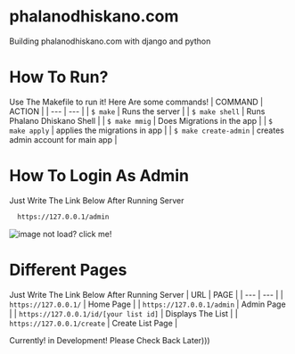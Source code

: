 # phalanodhiskano.com
Building phalanodhiskano.com with django and python

  # How To Run?<br>
  Use The Makefile to run it! Here Are some commands!
  | COMMAND        | ACTION                          |
  | --- | --- |
  | `$ make`         | Runs the server                 |
  | `$ make shell`   | Runs Phalano Dhiskano Shell     |
  | `$ make mmig`    | Does Migrations in the app      |
  | `$ make apply`   | applies the migrations in app   |
  | `$ make create-admin`   | creates admin account for main app |
  
  # How To Login As Admin
  Just Write The Link Below After Running Server
  ```html
    https://127.0.0.1/admin
  ```
  
  ![image not load? click me!](https://i.imgur.com/N0aZmdz.png)
  
  # Different Pages
  Just Write The Link Below After Running Server
  | URL        | PAGE                          |
  | --- | --- |
  | `https://127.0.0.1/`         | Home Page                 |
  | `https://127.0.0.1/admin`   | Admin Page     |
  | `https://127.0.0.1/id/[your list id]`    | Displays The List      |
  | `https://127.0.0.1/create`   | Create List Page   |

Currently! in Development! Please Check Back Later)))

